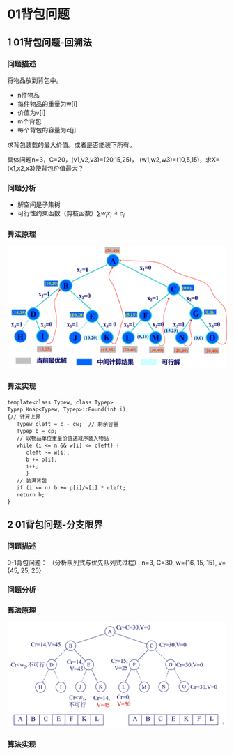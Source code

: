 # 01背包问题

## 1 01背包问题-回溯法

### 问题描述
将物品放到背包中。 
* n件物品
* 每件物品的重量为w[i]
* 价值为v[i]
* m个背包
* 每个背包的容量为c[j]

求背包装载的最大价值。或者是否能装下所有。

具体问题n=3，C=20，(v1,v2,v3)=(20,15,25)， (w1,w2,w3)=(10,5,15)，求X=(x1,x2,x3)使背包价值最大？
### 问题分析

* 解空间是子集树
* 可行性约束函数（剪枝函数）$\sum w_ix_i\leq c_i$

### 算法原理
![](image/01背包问题-回溯法.png)
### 算法实现
```
template<class Typew, class Typep>
Typep Knap<Typew, Typep>::Bound(int i)
{// 计算上界
   Typew cleft = c - cw;  // 剩余容量
   Typep b = cp;
   // 以物品单位重量价值递减序装入物品
   while (i <= n && w[i] <= cleft) {
      cleft -= w[i];
      b += p[i];
      i++;
      }
   // 装满背包
   if (i <= n) b += p[i]/w[i] * cleft;
   return b;
}
```

## 2 01背包问题-分支限界

### 问题描述
0-1背包问题： （分析队列式与优先队列式过程）
n=3, C=30, w={16, 15, 15}, v={45, 25, 25}

### 问题分析

### 算法原理
![](image/01背包问题-分支限界.png)
### 算法实现